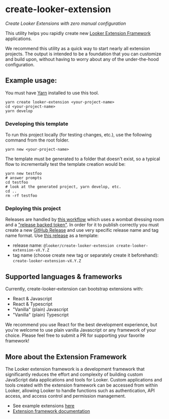 # create-looker-extension

_Create Looker Extensions with zero manual configuration_

This utility helps you rapidly create new [Looker Extension Framework](https://docs.looker.com/data-modeling/extension-framework/extension-framework-intro) applications.

We recommend this utility as a quick way to start nearly all extension projects. The output is intended to be a foundation that you can customize and build upon, without having to worry about any of the under-the-hood configuration.

## Example usage:

You must have [Yarn](https://classic.yarnpkg.com/en/docs/install) installed to use this tool.

```shell
yarn create looker-extension <your-project-name>
cd <your-project-name>
yarn develop
```

### Developing this template

To run this project locally (for testing changes, etc.), use the following command from the root folder.

```shell
yarn new <your-project-name>
```

The template must be generated to a folder that doesn't exist, so a typical flow to incrementally test the template creation would be:

```shell
yarn new testfoo
# answer prompts
cd testfoo
# look at the generated project, yarn develop, etc.
cd ..
rm -rf testfoo
```

### Deploying this project

Releases are handled by [this workflow](.github/workflows/npm-publish.yml) which uses a wombat dressing room and a ["release backed token"](https://github.com/GoogleCloudPlatform/wombat-dressing-room/pull/86). In order for it to publish correctly you must create a new [GitHub Release](https://github.com/looker-open-source/create-looker-extension/releases/new) and use very specific release name and tag name format. Use [this release](https://github.com/looker-open-source/create-looker-extension/releases/tag/create-looker-extension-v1.0.3) as a template:

- release name: `@looker/create-looker-extension create-looker-extension-vX.Y.Z`
- tag name (choose create new tag or separately create it beforehand): `create-looker-extension-vX.Y.Z`

## Supported languages & frameworks

Currently, create-looker-extension can bootstrap extensions with:

- React & Javascript
- React & Typescript
- "Vanilla" (plain) Javascript
- "Vanilla" (plain) Typescript

We recommend you use React for the best development experience, but you're welcome to use plain vanilla Javascript or any framework of your choice. Please feel free to submit a PR for supporting your favorite framework!

## More about the Extension Framework

The Looker extension framework is a development framework that significantly reduces the effort and complexity of building custom JavaScript data applications and tools for Looker.
Custom applications and tools created with the extension framework can be accessed from within Looker, allowing Looker to handle functions such as authentication, API access, and access control and permission management.

- See example extensions [here](https://github.com/looker-open-source/extension-examples)
- [Extension framework documentation](https://docs.looker.com/data-modeling/extension-framework/extension-framework-intro)
